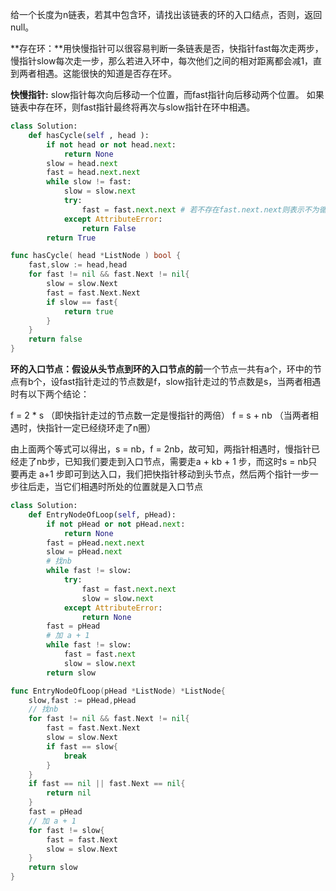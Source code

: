  给一个长度为n链表，若其中包含环，请找出该链表的环的入口结点，否则，返回null。  

**存在环：**用快慢指针可以很容易判断一条链表是否，快指针fast每次走两步，慢指针slow每次走一步，那么若进入环中，每次他们之间的相对距离都会减1，直到两者相遇。这能很快的知道是否存在环。      

**快慢指针:**
slow指针每次向后移动一个位置，而fast指针向后移动两个位置。
如果链表中存在环，则fast指针最终将再次与slow指针在环中相遇。 

```python
class Solution:
    def hasCycle(self , head ):
        if not head or not head.next:
            return None
        slow = head.next
        fast = head.next.next
        while slow != fast:
            slow = slow.next
            try:
                fast = fast.next.next # 若不存在fast.next.next则表示不为循环链表
            except AttributeError:
                return False
        return True
```

```go
func hasCycle( head *ListNode ) bool {
    fast,slow := head,head
    for fast != nil && fast.Next != nil{
        slow = slow.Next
        fast = fast.Next.Next
        if slow == fast{
            return true
        }
    }
    return false
}
```

**环的入口节点：**假设从头节点到环的入口节点的**前**一个节点一共有a个，环中的节点有b个，设fast指针走过的节点数是f，slow指针走过的节点数是s，当两者相遇时有以下两个结论： 

f = 2 * s （即快指针走过的节点数一定是慢指针的两倍）
f = s + nb （当两者相遇时，快指针一定已经绕环走了n圈） 

由上面两个等式可以得出，s = nb，f = 2nb，故可知，两指针相遇时，慢指针已经走了nb步，已知我们要走到入口节点，需要走a + kb + 1 步，而这时s = nb只要再走 a+1 步即可到达入口，我们把快指针移动到头节点，然后两个指针一步一步往后走，当它们相遇时所处的位置就是入口节点

```python
class Solution:
    def EntryNodeOfLoop(self, pHead):
        if not pHead or not pHead.next:
            return None
        fast = pHead.next.next
        slow = pHead.next
        # 找nb
        while fast != slow:
            try:
                fast = fast.next.next
                slow = slow.next
            except AttributeError:
                return None
        fast = pHead
        # 加 a + 1
        while fast != slow:
            fast = fast.next
            slow = slow.next
        return slow
```

```go
func EntryNodeOfLoop(pHead *ListNode) *ListNode{
    slow,fast := pHead,pHead
    // 找nb
    for fast != nil && fast.Next != nil{
        fast = fast.Next.Next
        slow = slow.Next
        if fast == slow{
            break
        }
    }
    if fast == nil || fast.Next == nil{
        return nil
    }
    fast = pHead
    // 加 a + 1
    for fast != slow{
        fast = fast.Next
        slow = slow.Next
    }
    return slow
}
```

